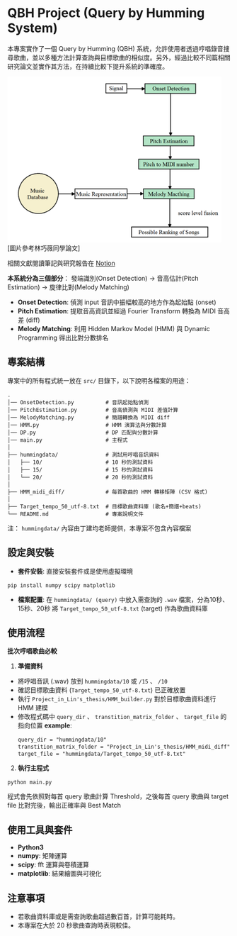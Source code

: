 # QBH Project (Query by Humming System)
本專案實作了一個 Query by Humming (QBH) 系統，允許使用者透過哼唱錄音搜尋歌曲，並以多種方法計算查詢與目標歌曲的相似度。另外，經過比較不同篇相關研究論文並實作其方法，在持續比較下提升系統的準確度。

![This is an alt text.](flowchart.png "This is a sample image.")
[圖片參考林巧薇同學論文]

相關文獻閱讀筆記與研究報告在 [Notion](https://mire-power-709.notion.site/Proposed-QBH-Query-by-Humming-1b7b695eb67681fa90ddf02175f09d35)

__本系統分為三個部分__：
發端識別(Onset Detection) → 音高估計(Pitch Estimation) → 旋律比對(Melody Matching)
* __Onset Detection__: 偵測 input 音訊中振幅較高的地方作為起始點 (onset)
* __Pitch Estimation__: 提取音高資訊並經過 Fourier Transform 轉換為 MIDI 音高差 (diff)
* __Melody Matching__: 利用 Hidden Markov Model (HMM) 與 Dynamic Programming 得出比對分數排名

## 專案結構
專案中的所有程式統一放在 `src/` 目錄下，以下說明各檔案的用途：
```
.
│── OnsetDetection.py          # 音訊起始點偵測
│── PitchEstimation.py         # 音高偵測與 MIDI 差值計算
│── MelodyMatching.py          # 簡譜轉換為 MIDI diff
│── HMM.py                     # HMM 演算法與分數計算
│── DP.py                      # DP 匹配與分數計算
│── main.py                    # 主程式
│
├── hummingdata/               # 測試用哼唱音訊資料
│   ├── 10/                    # 10 秒的測試資料
│   ├── 15/                    # 15 秒的測試資料
│   └── 20/                    # 20 秒的測試資料
│
├── HMM_midi_diff/             # 每首歌曲的 HMM 轉移矩陣 (CSV 格式)
│
├── Target_tempo_50_utf-8.txt  # 目標歌曲資料庫 (歌名+簡譜+beats)
└── README.md                  # 專案說明文件
```

注： `hummingdata/` 內容由丁建均老師提供，本專案不包含內容檔案

## 設定與安裝
* __套件安裝__:
直接安裝套件或是使用虛擬環境
```
pip install numpy scipy matplotlib
```
* __檔案配置__:
在 `hummingdata/ (query)` 中放入需查詢的 `.wav` 檔案，分為10秒、15秒、20秒
將 `Target_tempo_50_utf-8.txt` (target) 作為歌曲資料庫

## 使用流程
__批次哼唱歌曲必較__
1. __準備資料__
* 將哼唱音訊 (.wav) 放到 `hummingdata/10` 或 `/15` 、 `/10`
* 確認目標歌曲資料 (`Target_tempo_50_utf-8.txt`) 已正確放置
* 執行 `Project_in_Lin's_thesis/HMM_builder.py` 對於目標歌曲資料進行 HMM 建模
* 修改程式碼中 `query_dir` 、 `transtition_matrix_folder` 、 `target_file` 的指向位置
    __example__:
    ```
    query_dir = "hummingdata/10"
    transtition_matrix_folder = "Project_in_Lin's_thesis/HMM_midi_diff"
    target_file = "hummingdata/Target_tempo_50_utf-8.txt"
    ```
2. __執行主程式__
```
python main.py
```
程式會先依照對每首 query 歌曲計算 Threshold，之後每首 query 歌曲與 target file 比對完後，輸出正確率與 Best Match

## 使用工具與套件
* __Python3__
* __numpy__: 矩陣運算
* __scipy__: fft 運算與卷積運算
* __matplotlib__: 結果繪圖與可視化

## __注意事項__
* 若歌曲資料庫或是需查詢歌曲超過數百首，計算可能耗時。
* 本專案在大於 20 秒歌曲查詢時表現較佳。